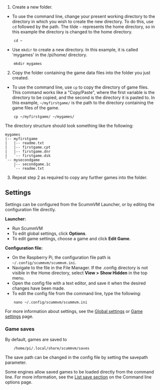 1. Create a new folder.

- To use the command line, change your present working directory to the directory in which you wish to create the new directory. To do this, use ```cd``` followed by the path. The tilde ```~``` represents the home directory, so in this example the directory is changed to the home directory. 

```
    cd ~
```

- Use ```mkdir``` to create a new directory. In this example, it is called 'mygames' in the /pi/home/ directory. 
```
    mkdir mygames
```



2.  Copy the folder containing the game data files into the folder you just created. 

- To use the command line, use ```cp``` to copy the directory of game files. This command works like a "Copy/Paste", where the first variable is the directory to be copied, and the second is the directory it is pasted to. 
    In this example, ```~/myfirstgame/``` is the path to the directory containing the game files of the game.
```
    cp ~/myfirstgame/ ~/mygames/
```
The directory structure should look something like the following:
````
mygames
|-- myfirstgame
|   |-- readme.txt
|   |-- firstgame.cpt
|   |-- firstgame.dnr
|   `-- firstgame.dsk
`-- mysecondgame
    |-- secondgame.1c
    `-- readme.txt
````

3.  Repeat step 2 as required to copy any further games into the folder.  


## Settings <a id="config"></a>

Settings can be configured from the ScummVM Launcher, or by editing the configuration file directly. 

**Launcher:**
- Run ScummVM
- To edit global settings, click **Options**. 
- To edit game settings, choose a game and click **Edit Game**.

**Configuration file:**
- On the Raspberry Pi, the configuration file path is ```~/.config/scummvm/scummvm.ini```. 
- Navigate to the file in the File Manager. If the .config directory is not visible in the Home directory, select **View&nbsp;>&nbsp;Show Hidden** in the top menu.
- Open the config file with a text editor, and save it when the desired changes have been made. 
- To edit the config file from the command line, type the following:
````
    nano ~/.config/scummvm/scummvm.ini 
````

For more information about settings, see the [Global settings](../using/global_settings) or [Game settings](../using/game_settings) page. 

### Game saves

By default, games are saved to
````
    /home/pi/.local/share/scummvm/saves
````

The save path can be changed in the config file by setting the savepath parameter.

Some engines allow saved games to be loaded directly from the command line. For more information, see the [List save section](../advanced/command_line#list_save) on the Command line options page. 